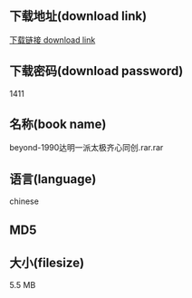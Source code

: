 ## 下载地址(download link)
[下载链接 download link](https://voluble-croquembouche-d321dc.netlify.app/?s=beyond-1990%E8%BE%BE%E6%98%8E%E4%B8%80%E6%B4%BE%E5%A4%AA%E6%9E%81%E9%BD%90%E5%BF%83%E5%90%8C%E5%88%9B.rar)

## 下载密码(download password)
1411

## 名称(book name)
beyond-1990达明一派太极齐心同创.rar.rar

## 语言(language)
chinese

## MD5


## 大小(filesize)
5.5 MB
